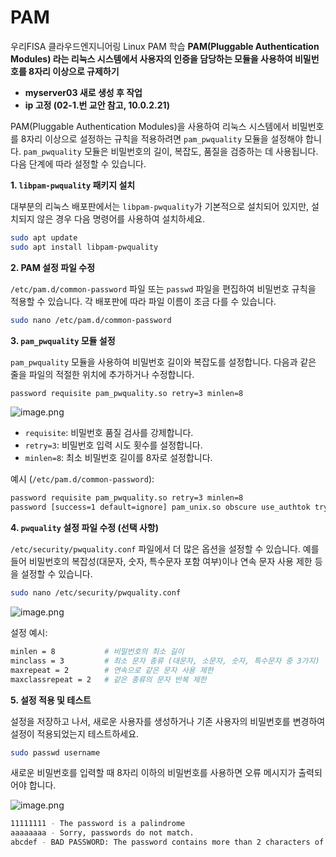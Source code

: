 # PAM
우리FISA 클라우드엔지니어링 Linux PAM 학습
**PAM(Pluggable Authentication Modules) 라는 리눅스 시스템에서 사용자의 인증을 담당하는 모듈을 사용하여 비밀번호를 8자리 이상으로 규제하기**    

- **myserver03 새로 생성 후 작업**
- **ip 고정 (02-1.번 교안 참고, 10.0.2.21)**

PAM(Pluggable Authentication Modules)을 사용하여 리눅스 시스템에서 비밀번호를 8자리 이상으로 설정하는 규칙을 적용하려면 `pam_pwquality` 모듈을 설정해야 합니다. `pam_pwquality` 모듈은 비밀번호의 길이, 복잡도, 품질을 검증하는 데 사용됩니다. 다음 단계에 따라 설정할 수 있습니다.

**1. `libpam-pwquality` 패키지 설치**

대부분의 리눅스 배포판에서는 `libpam-pwquality`가 기본적으로 설치되어 있지만, 설치되지 않은 경우 다음 명령어를 사용하여 설치하세요.

```bash
sudo apt update
sudo apt install libpam-pwquality
```

**2. PAM 설정 파일 수정**

`/etc/pam.d/common-password` 파일 또는 `passwd` 파일을 편집하여 비밀번호 규칙을 적용할 수 있습니다. 각 배포판에 따라 파일 이름이 조금 다를 수 있습니다.

```bash
sudo nano /etc/pam.d/common-password
```

**3. `pam_pwquality` 모듈 설정**

`pam_pwquality` 모듈을 사용하여 비밀번호 길이와 복잡도를 설정합니다. 다음과 같은 줄을 파일의 적절한 위치에 추가하거나 수정합니다.

```bash
password requisite pam_pwquality.so retry=3 minlen=8
```

![image.png](https://prod-files-secure.s3.us-west-2.amazonaws.com/3ee833af-74b0-4366-a3d0-c6fdbd5d7051/b792e9e4-f18b-4e25-b9d6-93089a451f77/image.png)

- `requisite`: 비밀번호 품질 검사를 강제합니다.
- `retry=3`: 비밀번호 입력 시도 횟수를 설정합니다.
- `minlen=8`: 최소 비밀번호 길이를 8자로 설정합니다.

예시 (`/etc/pam.d/common-password`):

```bash
password requisite pam_pwquality.so retry=3 minlen=8
password [success=1 default=ignore] pam_unix.so obscure use_authtok try_first_pass sha512
```

**4. `pwquality` 설정 파일 수정 (선택 사항)**

`/etc/security/pwquality.conf` 파일에서 더 많은 옵션을 설정할 수 있습니다. 예를 들어 비밀번호의 복잡성(대문자, 숫자, 특수문자 포함 여부)이나 연속 문자 사용 제한 등을 설정할 수 있습니다.

```bash
sudo nano /etc/security/pwquality.conf
```

![image.png](https://prod-files-secure.s3.us-west-2.amazonaws.com/3ee833af-74b0-4366-a3d0-c6fdbd5d7051/a8465f8f-822b-4905-999d-a99f476fe84f/image.png)

설정 예시:

```bash
minlen = 8           # 비밀번호의 최소 길이
minclass = 3         # 최소 문자 종류 (대문자, 소문자, 숫자, 특수문자 중 3가지)
maxrepeat = 2        # 연속으로 같은 문자 사용 제한
maxclassrepeat = 2   # 같은 종류의 문자 반복 제한
```

**5. 설정 적용 및 테스트**

설정을 저장하고 나서, 새로운 사용자를 생성하거나 기존 사용자의 비밀번호를 변경하여 설정이 적용되었는지 테스트하세요.

```bash
sudo passwd username
```

새로운 비밀번호를 입력할 때 8자리 이하의 비밀번호를 사용하면 오류 메시지가 출력되어야 합니다.

![image.png](https://prod-files-secure.s3.us-west-2.amazonaws.com/3ee833af-74b0-4366-a3d0-c6fdbd5d7051/aef5f553-5f7a-48a0-99e3-787f88b01a4e/image.png)

```bash
11111111 - The password is a palindrome
aaaaaaaa - Sorry, passwords do not match.
abcdef - BAD PASSWORD: The password contains more than 2 characters of the same class consecutively
```
